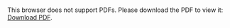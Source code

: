 <object data="christ-in-song/CIS1908pdfs/926.pdf" type="application/pdf" width="100%" height="1024px">
    <embed src="christ-in-song/CIS1908pdfs/926.pdf">
        <p>This browser does not support PDFs. Please download the PDF to view it: <a href="christ-in-song/CIS1908pdfs/926.pdf">Download PDF</a>.</p>
    </embed>
</object>
